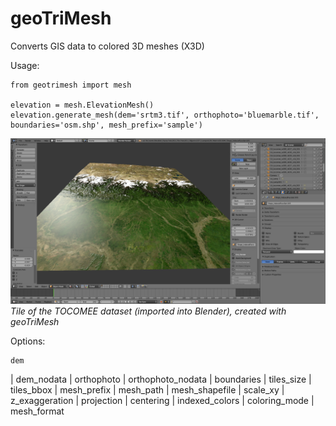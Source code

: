 # geoTriMesh

Converts GIS data to colored 3D meshes (X3D)

Usage:

	from geotrimesh import mesh

	elevation = mesh.ElevationMesh()
	elevation.generate_mesh(dem='srtm3.tif', orthophoto='bluemarble.tif', boundaries='osm.shp', mesh_prefix='sample')


![alt text](./demodata/sample.png "Himalaya")
*Tile of the TOCOMEE dataset (imported into Blender), created with geoTriMesh*



Options:

 	dem
| 	dem_nodata
| 	orthophoto
| 	orthophoto_nodata
| 	boundaries
| 	tiles_size
| 	tiles_bbox
| 	mesh_prefix
| 	mesh_path
| 	mesh_shapefile
| 	scale_xy
| 	z_exaggeration
| 	projection
| 	centering
| 	indexed_colors
| 	coloring_mode
| 	mesh_format
